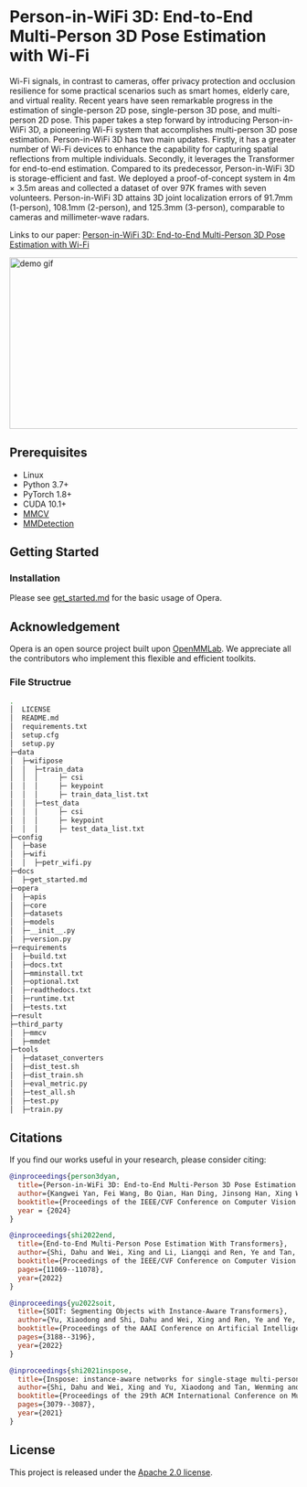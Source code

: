 # Person-in-WiFi 3D: End-to-End Multi-Person 3D Pose Estimation with Wi-Fi

Wi-Fi signals, in contrast to cameras, offer privacy protection and occlusion resilience for some practical scenarios such as smart homes, elderly care, and virtual reality.
Recent years have seen remarkable progress in the estimation of single-person 2D pose, single-person 3D pose, and multi-person 2D pose. This paper takes a step forward by introducing Person-in-WiFi 3D, a pioneering Wi-Fi
system that accomplishes multi-person 3D pose estimation. Person-in-WiFi 3D has two main updates. Firstly, it has a greater number of Wi-Fi devices to enhance the capability for capturing spatial reflections from multiple individuals.
Secondly, it leverages the Transformer for end-to-end estimation. Compared to its predecessor, Person-in-WiFi 3D is storage-efficient and fast. We deployed a proof-of-concept system in 4m × 3.5m areas and collected a dataset of over
97K frames with seven volunteers. Person-in-WiFi 3D attains 3D joint localization errors of 91.7mm (1-person), 108.1mm (2-person), and 125.3mm (3-person), comparable to cameras and millimeter-wave radars.


Links to our paper: [Person-in-WiFi 3D: End-to-End Multi-Person 3D Pose Estimation with Wi-Fi](https://github.com/aiotgroup/Person-in-WiFi3D)



 <img src="demo/demo mini.gif" width = "900" height = "300" alt="demo gif" align=center />

## Prerequisites

- Linux
- Python 3.7+
- PyTorch 1.8+
- CUDA 10.1+
- [MMCV](https://mmcv.readthedocs.io/en/latest/#installation)
- [MMDetection](https://mmdetection.readthedocs.io/en/latest/#installation)

## Getting Started

### Installation

Please see [get_started.md](docs/get_started.md) for the basic usage of Opera.

## Acknowledgement

Opera is an open source project built upon [OpenMMLab](https://github.com/open-mmlab/). We appreciate all the contributors who implement this flexible and efficient toolkits.



### File Structrue
```bash
.
│  LICENSE
│  README.md
│  requirements.txt
│  setup.cfg
│  setup.py
├─data
│  ├─wifipose
│  │  ├─train_data
│  │  │     ├─ csi
│  │  │     ├─ keypoint
│  │  │     ├─ train_data_list.txt
│  │  ├─test_data
│  │  │     ├─ csi
│  │  │     ├─ keypoint
│  │  │     ├─ test_data_list.txt
├─config
│  ├─base
│  ├─wifi
│  │  ├─petr_wifi.py
├─docs
│  ├─get_started.md
├─opera
│  ├─apis
│  ├─core
│  ├─datasets
│  ├─models
│  ├─__init__.py
│  ├─version.py
├─requirements
│  ├─build.txt
│  ├─docs.txt
│  ├─mminstall.txt
│  ├─optional.txt
│  ├─readthedocs.txt
│  ├─runtime.txt
│  ├─tests.txt
├─result
├─third_party
│  ├─mmcv
│  ├─mmdet
├─tools
│  ├─dataset_converters
│  ├─dist_test.sh
│  ├─dist_train.sh
│  ├─eval_metric.py
│  ├─test_all.sh
│  ├─test.py
│  ├─train.py


```


## Citations

If you find our works useful in your research, please consider citing:
```BibTeX
@inproceedings{person3dyan,
  title={Person-in-WiFi 3D: End-to-End Multi-Person 3D Pose Estimation with Wi-Fi },
  author={Kangwei Yan, Fei Wang, Bo Qian, Han Ding, Jinsong Han, Xing Wei},
  booktitle={Proceedings of the IEEE/CVF Conference on Computer Vision and Pattern Recognition},
  year = {2024}
}

@inproceedings{shi2022end,
  title={End-to-End Multi-Person Pose Estimation With Transformers},
  author={Shi, Dahu and Wei, Xing and Li, Liangqi and Ren, Ye and Tan, Wenming},
  booktitle={Proceedings of the IEEE/CVF Conference on Computer Vision and Pattern Recognition},
  pages={11069--11078},
  year={2022}
}

@inproceedings{yu2022soit,
  title={SOIT: Segmenting Objects with Instance-Aware Transformers},
  author={Yu, Xiaodong and Shi, Dahu and Wei, Xing and Ren, Ye and Ye, Tingqun and Tan, Wenming},
  booktitle={Proceedings of the AAAI Conference on Artificial Intelligence},
  pages={3188--3196},
  year={2022}
}

@inproceedings{shi2021inspose,
  title={Inspose: instance-aware networks for single-stage multi-person pose estimation},
  author={Shi, Dahu and Wei, Xing and Yu, Xiaodong and Tan, Wenming and Ren, Ye and Pu, Shiliang},
  booktitle={Proceedings of the 29th ACM International Conference on Multimedia},
  pages={3079--3087},
  year={2021}
}
```

## License

This project is released under the [Apache 2.0 license](LICENSE).
